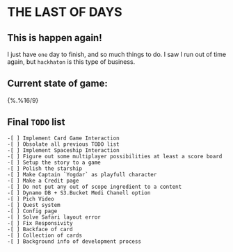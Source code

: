 # THE LAST OF DAYS

## This is happen again!
I just have `one` day to finish, and so much things to do.
I saw I run out of time again, but `hackhaton` is this type of business.

## Current state of game:
{%.%16/9}

## Final `TODO` list
```
-[ ] Implement Card Game Interaction
-[ ] Obsolate all previous TODO list
-[ ] Implement Spaceship Interaction
-[ ] Figure out some multiplayer possibilities at least a score board
-[ ] Setup the story to a game
-[ ] Polish the starship
-[ ] Make Captain `Yogdar` as playfull character
-[ ] Make a Credit page 
-[ ] Do not put any out of scope ingredient to a content
-[ ] Dynamo DB + S3.Bucket Medi Chanell option
-[ ] Pich Video
-[ ] Quest system
-[ ] Config page
-[ ] Solve Safari layout error
-[ ] Fix Responsivity
-[ ] Backface of card
-[ ] Collection of cards
-[ ] Background info of development process
```